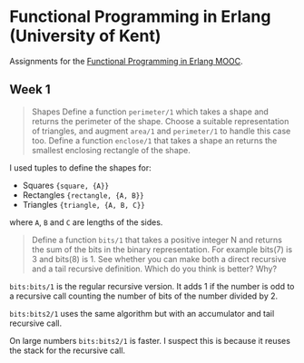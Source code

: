 # Functional Programming in Erlang (University of Kent)

Assignments for the [Functional Programming in Erlang MOOC](https://www.futurelearn.com/courses/functional-programming-erlang).

## Week 1

> Shapes
> Define a function `perimeter/1` which takes a shape and returns the perimeter of the shape.
> Choose a suitable representation of triangles, and augment `area/1` and `perimeter/1` to handle this case too.
> Define a function `enclose/1` that takes a shape an returns the smallest enclosing rectangle of the shape.

I used tuples to define the shapes for:

  - Squares `{square, {A}}`
  - Rectangles `{rectangle, {A, B}}`
  - Triangles `{triangle, {A, B, C}}`
  
where `A`, `B` and `C` are lengths of the sides.

> Define a function `bits/1` that takes a positive integer N and returns the sum of the bits in the binary representation. For example bits(7) is 3 and bits(8) is 1.
> See whether you can make both a direct recursive and a tail recursive definition.
> Which do you think is better? Why?

`bits:bits/1` is the regular recursive version. It adds 1 if the number is odd to a recursive call counting the number of bits of the number divided by 2.

`bits:bits2/1` uses the same algorithm but with an accumulator and tail recursive call.

On large numbers `bits:bits2/1` is faster. I suspect this is because it reuses the stack for the recursive call.
